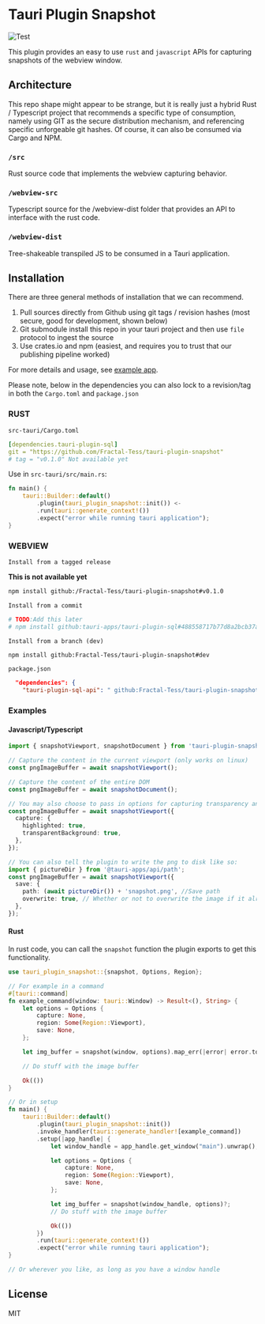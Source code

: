 # Tauri Plugin Snapshot

![Test](https://github.com/Fractal-Tess/tauri-plugin-snapshot/actions/workflows/test.yml/badge.svg)

This plugin provides an easy to use `rust` and `javascript` APIs for capturing snapshots of the webview window.

## Architecture

This repo shape might appear to be strange, but it is really just a hybrid Rust / Typescript project that recommends a specific type of consumption, namely using GIT as the secure distribution mechanism, and referencing specific unforgeable git hashes. Of course, it can also be consumed via Cargo and NPM.

### `/src`

Rust source code that implements the webview capturing behavior.

### `/webview-src`

Typescript source for the /webview-dist folder that provides an API to interface with the rust code.

### `/webview-dist`

Tree-shakeable transpiled JS to be consumed in a Tauri application.

## Installation

There are three general methods of installation that we can recommend.

1. Pull sources directly from Github using git tags / revision hashes (most secure, good for development, shown below)
2. Git submodule install this repo in your tauri project and then use `file` protocol to ingest the source
3. Use crates.io and npm (easiest, and requires you to trust that our publishing pipeline worked)

For more details and usage, see [example app](example/).

Please note, below in the dependencies you can also lock to a revision/tag in both the `Cargo.toml` and `package.json`

### RUST

`src-tauri/Cargo.toml`

```yaml
[dependencies.tauri-plugin-sql]
git = "https://github.com/Fractal-Tess/tauri-plugin-snapshot"
# tag = "v0.1.0" Not available yet
```

Use in `src-tauri/src/main.rs`:

```rust
fn main() {
    tauri::Builder::default()
        .plugin(tauri_plugin_snapshot::init()) <-
        .run(tauri::generate_context!())
        .expect("error while running tauri application");
}

```

### WEBVIEW

`Install from a tagged release`

**This is not available yet**

```sh
npm install github:/Fractal-Tess/tauri-plugin-snapshot#v0.1.0
```

`Install from a commit`

```sh
# TODO:Add this later
# npm install github:tauri-apps/tauri-plugin-sql#488558717b77d8a2bcb37acfd2eca9658aeadc8e
```

`Install from a branch (dev)`

```sh
npm install github:Fractal-Tess/tauri-plugin-snapshot#dev
```

`package.json`

```json
  "dependencies": {
    "tauri-plugin-sql-api": " github:Fractal-Tess/tauri-plugin-snapshot",
```

### Examples

#### Javascript/Typescript

```ts
import { snapshotViewport, snapshotDocument } from 'tauri-plugin-snapshot-api';

// Capture the content in the current viewport (only works on linux)
const pngImageBuffer = await snapshotViewport();

// Capture the content of the entire DOM
const pngImageBuffer = await snapshotDocument();

// You may also choose to pass in options for capturing transparency and highlighted nodes (only works on linux)
const pngImageBuffer = await snapshotViewport({
  capture: {
    highlighted: true,
    transparentBackground: true,
  },
});

// You can also tell the plugin to write the png to disk like so:
import { pictureDir } from '@tauri-apps/api/path';
const pngImageBuffer = await snapshotViewport({
  save: {
    path: (await pictureDir()) + 'snapshot.png', //Save path
    overwrite: true, // Whether or not to overwrite the image if it already exists
  },
});
```

#### Rust

In rust code, you can call the `snapshot` function the plugin exports to get this functionality.

```rs
use tauri_plugin_snapshot::{snapshot, Options, Region};

// For example in a command
#[tauri::command]
fn example_command(window: tauri::Window) -> Result<(), String> {
    let options = Options {
        capture: None,
        region: Some(Region::Viewport),
        save: None,
    };

    let img_buffer = snapshot(window, options).map_err(|error| error.to_string())?;

    // Do stuff with the image buffer

    Ok(())
}

// Or in setup
fn main() {
    tauri::Builder::default()
        .plugin(tauri_plugin_snapshot::init())
        .invoke_handler(tauri::generate_handler![example_command])
        .setup(|app_handle| {
            let window_handle = app_handle.get_window("main").unwrap();

            let options = Options {
                capture: None,
                region: Some(Region::Viewport),
                save: None,
            };

            let img_buffer = snapshot(window_handle, options)?;
            // Do stuff with the image buffer

            Ok(())
        })
        .run(tauri::generate_context!())
        .expect("error while running tauri application");
}

// Or wherever you like, as long as you have a window handle
```

## License

MIT
